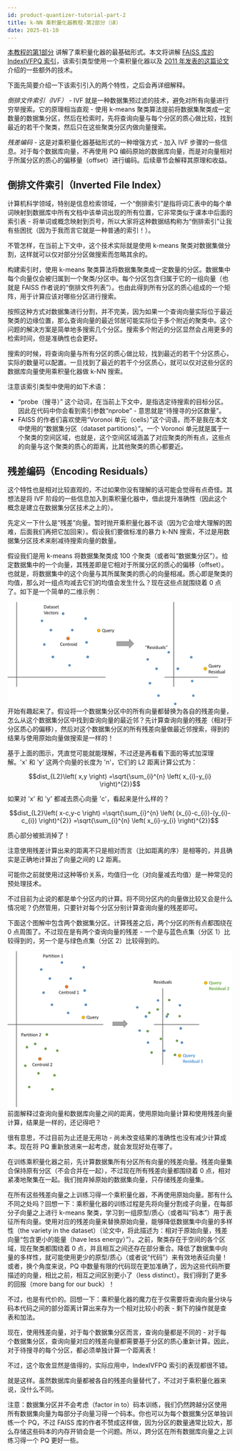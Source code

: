 ```yaml
---
id: product-quantizer-tutorial-part-2
title: k-NN 乘积量化器教程-第2部分（译）
date: 2025-01-10
---
```


[本教程的第1部分](http://mccormickml.com/2017/10/13/product-quantizer-tutorial-part-1/) 讲解了乘积量化器的最基础形式。本文将讲解 [FAISS 库的 IndexIVFPQ 索引](https://github.com/facebookresearch/faiss/wiki/Getting-started-tutorial)，该索引类型使用一个乘积量化器以及 [2011 年发表的这篇论文](https://lear.inrialpes.fr/pubs/2011/JDS11/jegou_searching_with_quantization.pdf)介绍的一些额外的技术。

下面先简要介绍一下该索引引入的两个特性，之后会再详细解释。

*倒排文件索引（IVF）*  - IVF 就是一种数据集预过滤的技术，避免对所有向量进行穷举搜索。它的原理相当直观 - 使用 k-means 聚类算法提前将数据集聚类成一定数量的数据集分区，然后在检索时，先将查询向量与每个分区的质心做比较，找到最近的若干个聚类，然后只在这些聚类分区内做向量搜索。

*残差编码* - 这是对乘积量化器基础形式的一种增强方式 - 加入 IVF 步骤的一些信息。对于每个数据库向量，不再使用 PQ 编码原始的数据库向量，而是对向量相对于所属分区的质心的偏移量（offset）进行编码。后续章节会解释其原理和收益。

## 倒排文件索引（Inverted File Index）

计算机科学领域，特别是信息检索领域，一个“倒排索引”是指将词汇表中的每个单词映射到数据库中所有文档中该单词出现的所有位置，它非常类似于课本中后面的索引表 - 将单词或概念映射到页号，所以大家将这种数据结构称为“倒排索引”让我有些困扰（因为于我而言它就是一种普通的索引！）。

不管怎样，在当前上下文中，这个技术实际就是使用 k-means 聚类对数据集做分割，这样就可以仅对部分分区做搜索而忽略其余的。

构建索引时，使用 k-means 聚类算法将数据集聚类成一定数量的分区。数据集中每个向量仅会被归属到一个聚类/分区中。每个分区包含归属于它的一组向量（也就是 FAISS 作者说的“倒排文件列表”）。也由此得到所有分区的质心组成的一个矩阵，用于计算应该对哪些分区进行搜索。

按照这种方式对数据集进行分割，并不完美，因为如果一个查询向量实际位于最近聚类的边缘位置，那么查询向量的最近邻居可能实际位于多个附近的聚类中。这个问题的解决方案是简单地多搜索几个分区。搜索多个附近的分区显然会占用更多的检索时间，但是准确性也会更好。

搜索的时候，将查询向量与所有分区的质心做比较，找到最近的若干个分区质心，实际的数量可以配置。一旦找到了最近的若干个分区质心，就可以仅对这些分区的数据库向量使用乘积量化器做 k-NN 搜索。

注意该索引类型中使用的如下术语：

- “probe（搜寻）” 这个动词，在当前上下文中，是指选定待搜索的目标分区。因此在代码中你会看到索引参数“nprobe” - 意思就是“待搜寻的分区数量”。
- FAISS 的作者们喜欢使用“Voronoi 单元（cells）”这个词语，而不是我在本文中使用的“数据集分区（dataset partitions）”。一个 Voronoi 单元就是属于一个聚类的空间区域，也就是，这个空间区域涵盖了对应聚类的所有点，这些点的向量与这个聚类的质心的距离，比其他聚类的质心都要近。

## 残差编码（Encoding Residuals）

这个特性也是相对比较直观的，不过如果你没有理解的话可能会觉得有点奇怪。其想法是将 IVF 阶段的一些信息加入到乘积量化器中，借此提升准确性（因此这个概念是建立在数据集分区技术之上的）。

先定义一下什么是“残差”向量。暂时抛开乘积量化器不谈（因为它会增大理解的困难，后面我们再把它加回来）。假设我们要做标准的暴力 k-NN 搜索，不过是用数据集分区技术来削减待搜索向量的数量。

假设我们是用 k-means 将数据集聚类成 100 个聚类（或者叫“数据集分区”）。给定数据集中的一个向量，其残差即是它相对于所属分区的质心的偏移（offset）。也就是，将数据集中的这个向量与其所属聚类的质心的向量相减。质心即是聚类的均值，那么对一组点均减去它们的均值会发生什么？现在这些点就围绕着 0 点了。如下是一个简单的二维示例：

![residuals_one_partition.png|800](../assets/residuals_one_partition.png)
开始有趣起来了。假设将一个数据集分区中的所有向量都替换为各自的残差向量，怎么从这个数据集分区中找到查询向量的最近邻？先计算查询向量的残差（相对于分区质心的偏移），然后对这个数据集分区的所有残差向量做最近邻搜索，得到的结果与使用原始向量做搜索是一样的！

基于上面的图示，凭直觉可能就能理解，不过还是再看看下面的等式加深理解。'x' 和 'y' 这两个向量的长度为 'n'，它们的 L2 距离计算公式为：

$$dist_{L2}\left( x,y \right) =\sqrt{\sum_{i}^{n} \left( x_{i}-y_{i} \right)^{2}}$$

如果对 'x' 和 'y' 都减去质心向量 'c'，看起来是什么样的？

$$dist_{L2}\left( x-c,y-c \right) =\sqrt{\sum_{i}^{n} \left( (x_{i}-c_{i})-(y_{i}-c_{i}) \right)^{2}} =\sqrt{\sum_{i}^{n} \left( x_{i}-y_{i} \right)^{2}}$$

质心部分被抵消掉了！

注意使用残差计算出来的距离不只是相对而言（比如距离的序）是相等的，并且确实是正确地计算出了向量之间的 L2 距离。

可能你之前就使用过这种等价关系，均值归一化（对向量减去均值）是一种常见的预处理技术。

不过目前为止说的都是单个分区内的计算。将不同分区内的向量做比较又会是什么情况呢？仍然管用，只要针对每个分区分别计算查询向量的残差即可。

下面这个图解中包含两个数据集分区。计算残差之后，两个分区的所有点都围绕在 0 点周围了。不过现在是有两个查询向量的残差 - 一个是与蓝色点集（分区 1）比较得到的，另一个是与绿色点集（分区 2）比较得到的。

![residuals_two_partitions.png|800](../assets/residuals_two_partitions.png)
前面解释过查询向量和数据库向量之间的距离，使用原始向量计算和使用残差向量计算，结果是一样的，还记得吧？

很有意思，不过目前为止还是无用功 - 尚未改变结果的准确性也没有减少计算成本。现在将 PQ 重新放进来一起考虑，就会发现好处在哪了。

在训练乘积量化器之前，先计算数据集所有分区所有向量的残差向量。残差向量集合保持原有分区（不会合并在一起），不过现在所有残差向量都围绕着 0 点，相对紧凑地聚集在一起。我们抛弃掉原始的数据集向量，只存储残差向量集。

在所有这些残差向量之上训练习得一个乘积量化器，不再使用原始向量。那有什么不同之处吗？回想一下：乘积量化器的训练过程是先将向量分割成子向量，在每部分子向量之上进行 k-means 聚类，学习到一组原型/质心（或者叫“码本”）用于表征所有向量。使用对应的残差向量来替换原始向量，能够降低数据集中向量的多样性（the variety in the dataset）（论文中，将此描述为：相对于原始向量，残差向量“包含更小的能量（have less energy）”）。之前，聚类存在于空间的各个区域，现在聚类都围绕着 0 点，并且相互之间还存在部分重合。降低了数据集中向量的多样性，就可能使用更少的原型/质心（或者说“代码”）来有效地表征向量！或者，换个角度来说，PQ 中数量有限的代码现在更加准确了，因为这些代码所要描述的向量，相比之前，相互之间区别更小了（less distinct）。我们得到了更多的回报（more bang for our buck）！

不过，也是有代价的。回想一下：乘积量化器的魔力在于仅需要将查询向量分块与码本代码之间的部分距离计算出来存为一个相对比较小的表 - 剩下的操作就是查表和加法。

现在，使用残差向量，对于每个数据集分区而言，查询向量都是不同的 - 对于每个数据集分区，查询向量对应的残差向量都需要基于分区的质心重新计算。因此，对于待搜寻的每个分区，都必须单独计算一个距离表！

不过，这个取舍显然是值得的，实际应用中，IndexIVFPQ 索引的表现都很不错。

就是这样。虽然数据库向量都被各自的残差向量替代了，不过对于乘积量化器来说，没什么不同。

注意：数据集分区并不会考虑（factor in to）码本训练，我们仍然跨越分区使用所有数据集向量为每部分子向量习得一个码本。你也可以为每个数据集分区单独训练一个 PQ，不过 FAISS 库的作者不赞成这样做，因为分区的数量通常比较大，那么存储这些码本的内存开销会是一个问题。所以，跨分区在所有数据库向量之上训练习得一个 PQ 更好一些。